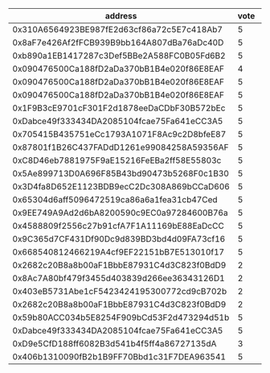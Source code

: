 address|vote|timestamp|signature
---|---|---|---
0x310A6564923BE987fE2d63cf86a72c5E7c418Ab7|5|1601992725|0x955bbb1c3f895d9548e1593a989833d0aed25125fc2aefbab019cabba8288025492f460ab009dbc996f7dbee55014f2d783b28f03a633c7cc267bed718aefeee1b
0x8aF7e426Af2fFCB939B9bb164A807dBa76aDc40D|5|1601992885|0x0a2f182d0ab9a59d5421708495581e548ba1274665e13e37bfacbf4e04af665a451714a63cf16f955314584aa81eaa38a7f8ae190de5d96ef02a752fd1a66beb1b
0xb890a1EB1417287c3Def5BBe2A588FC0B05Fd6B2|5|1601993025|0x0df46a0175d35c4931257925c4467ece091ad361ab517117e24311b8c7d4a6087e5018edc4c1391d705d94bbf3cb59f49cdf3a9ac04666c4db027a0d6ffbdc441b
0x090476500Ca188fD2aDa370bB1B4e020f86E8EAF|4|1601993436|0x42cc4933daab7705573c34545c4004d5ea28c8df6f4d892a3c8b660dab9e64c414ef4ac5045dea4b1c219796c4d0de20608a613b0224eca0dbdbd02b9c8339121b
0x090476500Ca188fD2aDa370bB1B4e020f86E8EAF|5|1601993602|0xf71b0b7373246b1955f9ea28175a0d8a388a740dcba3e54c24331f0f2e9b1e4459b1a13042516d14fd765bf0a52e1360043e63bdd351bc99166b2762494bdf251b
0x090476500Ca188fD2aDa370bB1B4e020f86E8EAF|5|1601993681|0x1a097af5a3b3971348956008a85a49c729040d0940718b0dcfe5182f86e2555b3f4d8f24bd76c7b28d427bb53c3f0b2ca18f1fb673318d244183d4bd459f18f51b
0x1F9B3cE9701cF301F2d1878eeDaCDbF30B572bEc|5|1601993771|0x21ae940b07fcc1d578a14e434aa610a11c4d9534f60060e566071e58164230df467817859a04298475dd2b7ddacba2aefe49f06d7080cee6d556ac3eddbf56be1c
0xDabce49f333434DA2085104fcae75Fa641eCC3A5|5|1601994171|0xecb64712a3b211fa414351be6888c82bc9a56faf2ed4c1e96d8da879fcc0852f5add31c27404a9713a73bac269ceb5af1931fd44929ad54ae0ef31265852b1ec1c
0x705415B435751eCc1793A1071F8Ac9c2D8bfeE87|5|1601994378|0x0ecf0b51f353f73d2d3c6d6202593d88ae148f78b45d3aa11027a5fe4980ba1f68d4226f2dd1bf255a1c2ebee0d33e1be43213edeef9ab79e0c4faf6835117751c
0x87801f1B26C437FADdD1261e99084258A59356AF|5|1601997697|0xa06d848299fdd04687bb4868a04fdd5864fc2a8a93ca8d9da82ce5e2bf10b53e22a4255f565cad421b0edc43804df00343ea3be1c3c5efb48e633b30587f91a41b
0xC8D46eb7881975F9aE15216FeEBa2ff58E55803c|5|1601997865|0xece03eaa44d042ddf2b440c03e443a2cb81dfd615b073ce779540438a97b3c185804c92fe2dd801342c900634de2dab8b22a1296aa1af44732aa66b5ca9759bb1c
0x5Ae899713D0A696F85B43bd90473b5268F0c1B30|5|1601998766|0x8ef4107a5d689b2ab19fbf04b67d8b92232a8a4c0b3d4a0fa045275cd95180c05645415789f9f42064cf205cb1c6cbfd22f7c8842d66f63e67a60d5dc12faad41b
0x3D4fa8D652E1123BDB9ecC2Dc308A869bCCaD606|5|1602004635|0x4ce3cb3364ed6637a7480e3a330d796282267d0d017ca467b30ffdb60514279f23db197dd7777070e333e5a64f87f9441fb49635a5f7e7a9235bc7970a33e8ce1b
0x65304d6aff5096472519ca86a6a1fea31cb47Ced|5|1602005567|0x604b5ddbf6dd02b614407cfbc989218e67b2bbc7824211acf1a462118604142e4d6719db486669a9bed61283621995d2ec6b684e51bc03ff463e0fa836515a7b1c
0x9EE749A9Ad2d6bA8200590c9EC0a97284600B76a|5|1602007073|0xc6633cc606a05b73c59ede38c496fe55c1cb14fca78b3e38ba046f6e9de9d16f4d5273cba9390048a8bd743294507e729caf6f40c154f883b58d948c01c43ff91b
0x4588809f2556c27b91cfA7F1A11169bE88EaDcCC|5|1602030278|0xe1616d0fa81d3c212871c82b9272bb90ae74c800a2fc938f08a6a35adbea6469488072965864c542b182ccfa0bb111364120c5a2493007b1f6c2ad2e0dea09ad1b
0x9C365d7CF431Df90Dc9d839BD3bd4d09FA73cf16|5|1602036842|0x5d27416368911730500aa63702ba19bcdfb41c55450aa08c6fc6266a6b243344721f4f2fd6c2c1c23f7a163ab9d494e491d4c256b6bdb2f5959407bb8888e6121b
0x668540812466219A4cf9EF22151bB7E513010f17|5|1602039544|0xde2a82728ddc15412f42d9e5cc967d5154284a410084e44e627d606ba4ae1863535f5b8e5e9b4156833bf88d3ad06b1b2f4f602adccb7d87d8ba7ebe82e4ebfc1b
0x2682c20B8a8b00aF1BbbE87931C4d3C823f0BdD9|2|1602049388|0xa08e44925bf63cc5748dad95a128dc0e745dc067216490c565b98cdac765c5a72cc11f4c5649a8a6231c791d45b7d95b6c3a19e6306801588256d7d2cecb41561c
0x8Ac7A80bf479f3455d403839d266ee36343126D1|2|1602053046|0xbb8221e3453abf04d186fe6f5bfc57a272279d62ac204f9bbf5030f1ab32fe5a7d4d8ae8d9c2d1fe969514c5f5e99cdf156869aa9a8788b4c89addd1567e87391b
0x403eB5731Abe1cF5423424195300772cd9cB702b|2|1602053584|0x4723a2b6d9e37b1402df334124a559c44945375af75e61956a8305327748b2b81d5c5b826611d78fa9d1ee76e009b6532d025c9abead4d838c016abb47c265b01c
0x2682c20B8a8b00aF1BbbE87931C4d3C823f0BdD9|2|1602053600|0xee263de236e26727db584c2ab43559213ef29850ba2a5fe258ba956425fdad040d72ae9f927f257b33acaf815fc67753b99863899ae5adfc5582374cdd4633311b
0x59b80ACC034b5E8254F909bCd53F2d473294d51b|5|1602060580|0x4abc04b40cf86a0c86920834d21b78bd2d5990f18bb9f7cf2b8dd049086fdeb75797e371a9f79a0ccd91fac89baeb849318280f2ac3fa63ba3ca6aec65b14a1a1b
0xDabce49f333434DA2085104fcae75Fa641eCC3A5|5|1602061233|0x9d51ac82decbb848475d434eff309c4e5da0cf5b33bd374b5e22c91c8bb65d2122f6af383d2088d97bcbb20352fd1d7b180958cfa34998670a7507af2f71fdb41b
0xD9e5CfD188ff6082B3d541b4f5ff4a86727135dA|3|1602063074|0x58f095420d752917c016d881933494a9d28c105ab814a0f4d96f1aba760247fc43c678ed08815f35288753917b85ed04a92bea58c3be4f88e6622c37a11e01dd1b
0x406b1310090fB2b1B9FF70Bbd1c31F7DEA963541|5|1602069726|0x94df02bd5f60dd3bdc64ddb1c71e44e6c9e350e81b8703f14a110548a65a192670d557fc2e20606f9010aa8b1fe0ecde981f4bec4e13daf896a5395cba9163f71b
